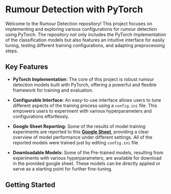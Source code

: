 # Rumour Detection with PyTorch

Welcome to the Rumour Detection repository! This project focuses on implementing and exploring various configurations for rumour detection using PyTorch. The repository not only includes the PyTorch implementation of the classification models but also features an intuitive interface for easily tuning, testing different training configurations, and adapting preprocessing steps.


## Key Features

- **PyTorch Implementation:** The core of this project is robust rumour detection models built with PyTorch, offering a powerful and flexible framework for training and evaluation.

- **Configurable Interface:** An easy-to-use interface allows users to tune different aspects of the training process using a `config.ini` file. This empowers users to experiment with various hyperparameters and configurations effortlessly.

- **Google Sheet Reporting:** Some of the results of model training experiments are reported to this [**Google Sheet**](https://docs.google.com/spreadsheets/d/1HSW92__FzxiRzxJaF7wNpTlthKCVXSMhCuj72LsNzPo/edit?usp=sharing), providing a clear overview of model performance under different settings. All of the reported models were trained just by editing `config.ini` file.


- **Downloadable Models:** Some of the Pre-trained models, resulting from experiments with various hyperparameters, are available for download in the provided google sheet. These models can be directly applied or serve as a starting point for further fine-tuning.

## Getting Started
